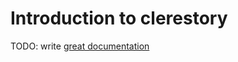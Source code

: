 # Introduction to clerestory

TODO: write [great documentation](http://jacobian.org/writing/what-to-write/)
